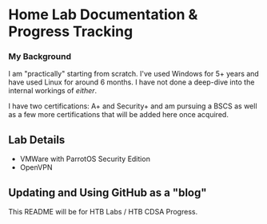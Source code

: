 # Home Lab Documentation & Progress Tracking
### My Background
I am "practically" starting from scratch. 
I've used Windows for 5+ years and have used Linux for around 6 months. I have not done a deep-dive into the internal workings of _either_.

I have two certifications: A+ and Security+ and am pursuing a BSCS as well as a few more certifications that will be added here once acquired.

## Lab Details
- VMWare with ParrotOS Security Edition
- OpenVPN

## Updating and Using GitHub as a "blog"
This README will be for HTB Labs / HTB CDSA Progress.
